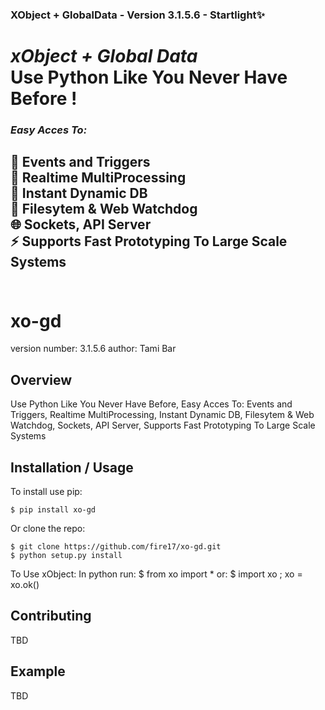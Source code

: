 ### XObject + GlobalData - Version 3.1.5.6 - Startlight✨
# _xObject + Global Data_ <br>Use Python Like You Never Have Before ! <br>
### _Easy Acces To:_
## 🔔 Events and Triggers <br> 💛 Realtime MultiProcessing <br> 🏃 Instant Dynamic DB <br> 📁 Filesytem & Web Watchdog <br> 🌐 Sockets, API Server <br> ⚡ Supports Fast Prototyping To Large Scale Systems <br><br>

xo-gd
===============================

version number: 3.1.5.6
author: Tami Bar

Overview
--------

Use Python Like You Never Have Before, Easy Acces To: Events and Triggers, Realtime MultiProcessing, Instant Dynamic DB, Filesytem & Web Watchdog, Sockets, API Server, Supports Fast Prototyping To Large Scale Systems

Installation / Usage
--------------------

To install use pip:

    $ pip install xo-gd

Or clone the repo:

    $ git clone https://github.com/fire17/xo-gd.git
    $ python setup.py install


To Use xObject:
In python run:
    $ from xo import *
or:
    $ import xo ; xo = xo.ok()


Contributing
------------

TBD

Example
-------

TBD

